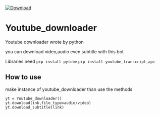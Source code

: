[![Download](https://img.shields.io/badge/Use%20now-youtube%20downlaoder-red)](https://www.youtube.com/)
# Youtube_downloader
Youtube downloader wrote by python

you can download video,audio even subtitle with this bot

Libraries need
`pip install pytube`
`pip install youtube_transcript_api`

## How to use
make instance of youtube_downloader than use the methods

```
yt = Youtube_downloader()
yt.download(ink,file_type=audio/video)
yt.download_subtitle(link)
```
